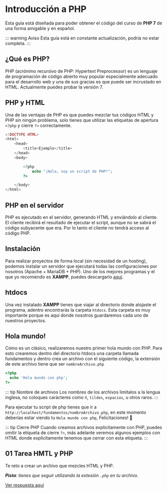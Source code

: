 # Introducción a PHP

Esta guía está diseñada para poder obtener el código del curso de **PHP 7** de una forma amigable y en español.

::: warning Aviso
Esta guía está en constante actualización, podría no estar completa.
:::

## ¿Qué es PHP?
PHP (acrónimo recursivo de PHP: Hypertext Preprocessor) es un lenguaje de programación de código abierto muy popular especialmente adecuado para el desarrollo web y una de sus gracias es que puede ser incrustado en HTML. Actualmente puedes probar la versión 7.

## PHP y HTML
Una de las ventajas de PHP es que puedes mezclar tus códigos HTML y PHP sin ningún problema, solo tienes que utilizar las etiquetas de apertura `<?php` y cierre `?>` correctamente.

``` php
<!DOCTYPE HTML>
<html>
    <head>
        <title>Ejemplo</title>
    </head>
    <body>

        <?php
            echo "¡Hola, soy un script de PHP!";
        ?>

    </body>
</html>
```

## PHP en el servidor
PHP es ejecutado en el servidor, generando HTML y enviándolo al cliente. El cliente recibirá el resultado de ejecutar el script, aunque no se sabrá el código subyacente que era. Por lo tanto el cliente no tendrá acceso al código PHP.

## Instalación
Para realizar proyectos de forma local (sin necesidad de un hosting), podemos instalar un servidor que ejecutará todas las configuraciones por nosotros (Apache + MariaDB + PHP). Uno de los mejores programas y el que yo recomiendo es **XAMPP**, puedes descargarlo [aquí](https://www.apachefriends.org/es/index.html).

## htdocs
Una vez instalado **XAMPP** tienes que viajar al directorio donde alojaste el programa, adentro encontrarás la carpeta `htdocs`. Esta carpeta es muy importante porque es aquí donde nosotros guardaremos cada uno de nuestros proyectos.

## Hola mundo!
Cómo es un clásico, realizaremos nuestro primer hola mundo con PHP. Para esto crearemos dentro del directorio htdocs una carpeta llamada fundamentos y dentro crea un archivo con el siguiente código, la extensión de este archivo tiene que ser `nombreArchivo.php`

``` php
<?php
  echo 'Hola mundo con php';
?>
```

::: tip Nombre de archivos
Los nombres de los archivos limítalos a la lengua inglesa, no coloques carácteres como `ñ`, `tildes`, `espacios`, u otros raros.
:::

Para ejecutar tu script de php tienes que ir a `http://localhost/fundamentos/nombreArchivo.php`, en este momento deberías estar viendo tu `Hola mundo con php`, Felicitaciones! :clap:

::: tip Cierre PHP
Cuando creamos archivos explicitamente con PHP, puedes omitir la etiqueta de cierre `?>`, más adelante veremos algunos ejemplos con HTML donde explícitamente tenemos que cerrar con esta etiqueta.
:::

## 01 Tarea HMTL y PHP
Te reto a crear un archivo que mezcles HTML y PHP. 

***Pista**: tienes que seguir utilizando la extesión `.php` en tu archivo.*

[Ver respuesta aquí](/tareas/#_01-tarea-hmtl-y-php)